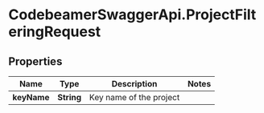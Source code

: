# CodebeamerSwaggerApi.ProjectFilteringRequest

## Properties
Name | Type | Description | Notes
------------ | ------------- | ------------- | -------------
**keyName** | **String** | Key name of the project | 
